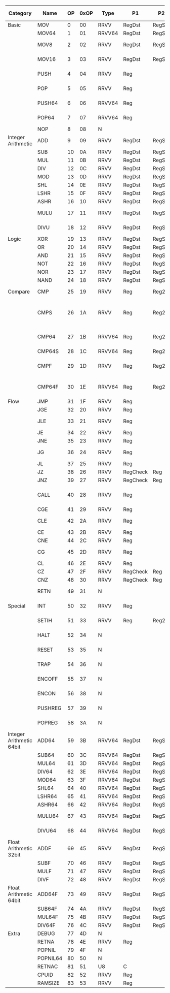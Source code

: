 | Category                 | Name     | OP | 0xOP | Type   | P1       | P2     | Description                                                               | Extended description |
|--------------------------|----------|----|------|--------|----------|--------|---------------------------------------------------------------------------|----------------------|
| Basic                    | MOV      | 0  | 00   | RRVV   | RegDst   | RegSrc | RegDst = RegSrc                                                           |                      |
|                          | MOV64    | 1  | 01   | RRVV64 | RegDst   | RegSrc | RegDst = RegSrc                                                           |                      |
|                          | MOV8     | 2  | 02   | RRVV   | RegDst   | RegSrc | RegDst[0:7] = RegSrc & 0xFF                                               |                      |
|                          | MOV16    | 3  | 03   | RRVV   | RegDst   | RegSrc | RegDst[0:15] = RegSrc & 0xFFFF                                            |                      |
|                          | PUSH     | 4  | 04   | RRVV   | Reg      |        | CSP -= 4, RAM[SP] = Reg                                                   |                      |
|                          | POP      | 5  | 05   | RRVV   | Reg      |        | Reg = RAM[SP], CSP += 4                                                   |                      |
|                          | PUSH64   | 6  | 06   | RRVV64 | Reg      |        | CSP -= 8, RAM[SP] = Reg                                                   |                      |
|                          | POP64    | 7  | 07   | RRVV64 | Reg      |        | Reg = RAM[SP], CSP += 8                                                   |                      |
|                          | NOP      | 8  | 08   | N      |          |        |                                                                           |                      |
| Integer Arithmetic       | ADD      | 9  | 09   | RRVV   | RegDst   | RegSrc | RegDst +=  RegSrc                                                         |                      |
|                          | SUB      | 10 | 0A   | RRVV   | RegDst   | RegSrc | RegDst -=  RegSrc                                                         |                      |
|                          | MUL      | 11 | 0B   | RRVV   | RegDst   | RegSrc | RegDst *=  RegSrc                                                         |                      |
|                          | DIV      | 12 | 0C   | RRVV   | RegDst   | RegSrc | RegDst /=  RegSrc                                                         |                      |
|                          | MOD      | 13 | 0D   | RRVV   | RegDst   | RegSrc | RegDst %=  RegSrc                                                         |                      |
|                          | SHL      | 14 | 0E   | RRVV   | RegDst   | RegSrc | RegDst <<= RegSrc                                                         |                      |
|                          | LSHR     | 15 | 0F   | RRVV   | RegDst   | RegSrc | RegDst >>= RegSrc                                                         |                      |
|                          | ASHR     | 16 | 10   | RRVV   | RegDst   | RegSrc | RegDst >>>= RegSrc                                                        |                      |
|                          | MULU     | 17 | 11   | RRVV   | RegDst   | RegSrc | RegDst *= RegSrc (unsigned)                                               |                      |
|                          | DIVU     | 18 | 12   | RRVV   | RegDst   | RegSrc | RegDst /= RegSrc (unsigned)                                               |                      |
| Logic                    | XOR      | 19 | 13   | RRVV   | RegDst   | RegSrc | RegDst ^=  RegSrc                                                         |                      |
|                          | OR       | 20 | 14   | RRVV   | RegDst   | RegSrc | RegDst |=  RegSrc                                                         |                      |
|                          | AND      | 21 | 15   | RRVV   | RegDst   | RegSrc | RegDst &=  RegSrc                                                         |                      |
|                          | NOT      | 22 | 16   | RRVV   | RegDst   | RegSrc | RegDst = !(RegSrc)                                                        |                      |
|                          | NOR      | 23 | 17   | RRVV   | RegDst   | RegSrc | RegDst |= !(RegSrc)                                                       |                      |
|                          | NAND     | 24 | 18   | RRVV   | RegDst   | RegSrc | RegDst &= !(RegSrc)                                                       |                      |
| Compare                  | CMP      | 25 | 19   | RRVV   | Reg      | Reg2   | CR = COMPARE(Reg, Reg2)                                                   |                      |
|                          | CMPS     | 26 | 1A   | RRVV   | Reg      | Reg2   | (All CMP) Unset all CMP from FLAGR. Set FLAG_EQ and FLAG_LT appropriately |                      |
|                          | CMP64    | 27 | 1B   | RRVV64 | Reg      | Reg2   | CR = COMPARE_64BIT(Reg, Reg2)                                             |                      |
|                          | CMP64S   | 28 | 1C   | RRVV64 | Reg      | Reg2   |                                                                           |                      |
|                          | CMPF     | 29 | 1D   | RRVV   | Reg      | Reg2   | CR = COMPARE_FLOAT(Reg, Reg2)                                             |                      |
|                          | CMP64F   | 30 | 1E   | RRVV64 | Reg      | Reg2   | CR = COMPARE_DOUBLE(Reg, Reg2)                                            |                      |
| Flow                     | JMP      | 31 | 1F   | RRVV   | Reg      |        | (All J) PC = Reg                                                          |                      |
|                          | JGE      | 32 | 20   | RRVV   | Reg      |        | Check if !FLAG_LT                                                         |                      |
|                          | JLE      | 33 | 21   | RRVV   | Reg      |        | Check if FLAG_LT or FLAG_EQ                                               |                      |
|                          | JE       | 34 | 22   | RRVV   | Reg      |        | Check if FLAG_EQ                                                          |                      |
|                          | JNE      | 35 | 23   | RRVV   | Reg      |        | Check if !FLAG_EQ                                                         |                      |
|                          | JG       | 36 | 24   | RRVV   | Reg      |        | Check if !FLAG_LT and !FLAG_EQ                                            |                      |
|                          | JL       | 37 | 25   | RRVV   | Reg      |        | Check if FLAG_LT                                                          |                      |
|                          | JZ       | 38 | 26   | RRVV   | RegCheck | Reg    | Check if RegCheck = 0                                                     |                      |
|                          | JNZ      | 39 | 27   | RRVV   | RegCheck | Reg    | Check if RegCheck != 0                                                    |                      |
|                          | CALL     | 40 | 28   | RRVV   | Reg      |        | (All C) PUSH PC, PUSH BSP, BSP = CSP, JMP Reg                             |                      |
|                          | CGE      | 41 | 29   | RRVV   | Reg      |        | Check if !FLAG_LT                                                         |                      |
|                          | CLE      | 42 | 2A   | RRVV   | Reg      |        | Check if FLAG_LT or FLAG_EQ                                               |                      |
|                          | CE       | 43 | 2B   | RRVV   | Reg      |        | Check if FLAG_EQ                                                          |                      |
|                          | CNE      | 44 | 2C   | RRVV   | Reg      |        | Check if !FLAG_EQ                                                         |                      |
|                          | CG       | 45 | 2D   | RRVV   | Reg      |        | Check if !FLAG_LT and !FLAG_EQ                                            |                      |
|                          | CL       | 46 | 2E   | RRVV   | Reg      |        | Check if FLAG_LT                                                          |                      |
|                          | CZ       | 47 | 2F   | RRVV   | RegCheck | Reg    | Check if RegCheck = 0                                                     |                      |
|                          | CNZ      | 48 | 30   | RRVV   | RegCheck | Reg    | Check if RegCheck != 0                                                    |                      |
|                          | RETN     | 49 | 31   | N      |          |        | CSP = BSP, BSP = POP, PC = POP                                            |                      |
| Special                  | INT      | 50 | 32   | RRVV   | Reg      |        | CALL RAM[IHBASE+Reg*4]                                                    |                      |
|                          | SETIH    | 51 | 33   | RRVV   | Reg      | Reg2   | RAM[IHBASE+Reg*4] = Reg2 (0 for disable)                                  |                      |
|                          | HALT     | 52 | 34   | N      |          |        | Unset trap!!! Zero Memory!!! Halt execution                               |                      |
|                          | RESET    | 53 | 35   | N      |          |        | Unset trap!!! Reloads bootloader, jumps into it                           |                      |
|                          | TRAP     | 54 | 36   | N      |          |        | Trigger TRAP interrupt after next instruction                             |                      |
|                          | ENCOFF   | 55 | 37   | N      |          |        | FLAGR &= ~FLAG_ENCON                                                      |                      |
|                          | ENCON    | 56 | 38   | N      |          |        | FLAGR |= FLAG_ENCON                                                       |                      |
|                          | PUSHREG  | 57 | 39   | N      |          |        | PUSH64 R12; PUSH64 R34; PUSH64 R56                                        |                      |
|                          | POPREG   | 58 | 3A   | N      |          |        | POP64 R56; POP64 R34; POP64 R12                                           |                      |
| Integer Arithmetic 64bit | ADD64    | 59 | 3B   | RRVV64 | RegDst   | RegSrc | RegDst +=  RegSrc                                                         |                      |
|                          | SUB64    | 60 | 3C   | RRVV64 | RegDst   | RegSrc | RegDst -=  RegSrc                                                         |                      |
|                          | MUL64    | 61 | 3D   | RRVV64 | RegDst   | RegSrc | RegDst *=  RegSrc                                                         |                      |
|                          | DIV64    | 62 | 3E   | RRVV64 | RegDst   | RegSrc | RegDst /=  RegSrc                                                         |                      |
|                          | MOD64    | 63 | 3F   | RRVV64 | RegDst   | RegSrc | RegDst %=  RegSrc                                                         |                      |
|                          | SHL64    | 64 | 40   | RRVV64 | RegDst   | RegSrc | RegDst <<= RegSrc                                                         |                      |
|                          | LSHR64   | 65 | 41   | RRVV64 | RegDst   | RegSrc | RegDst >>= RegSrc                                                         |                      |
|                          | ASHR64   | 66 | 42   | RRVV64 | RegDst   | RegSrc | RegDst >>>= RegSrc                                                        |                      |
|                          | MULU64   | 67 | 43   | RRVV64 | RegDst   | RegSrc | RegDst *= RegSrc (unsigned)                                               |                      |
|                          | DIVU64   | 68 | 44   | RRVV64 | RegDst   | RegSrc | RegDst /= RegSrc (unsigned)                                               |                      |
| Float Arithmetic 32bit   | ADDF     | 69 | 45   | RRVV   | RegDst   | RegSrc | RegDst +=  RegSrc                                                         |                      |
|                          | SUBF     | 70 | 46   | RRVV   | RegDst   | RegSrc | RegDst -=  RegSrc                                                         |                      |
|                          | MULF     | 71 | 47   | RRVV   | RegDst   | RegSrc | RegDst *=  RegSrc                                                         |                      |
|                          | DIVF     | 72 | 48   | RRVV   | RegDst   | RegSrc | RegDst /=  RegSrc                                                         |                      |
| Float Arithmetic 64bit   | ADD64F   | 73 | 49   | RRVV   | RegDst   | RegSrc | RegDst +=  RegSrc                                                         |                      |
|                          | SUB64F   | 74 | 4A   | RRVV   | RegDst   | RegSrc | RegDst -=  RegSrc                                                         |                      |
|                          | MUL64F   | 75 | 4B   | RRVV   | RegDst   | RegSrc | RegDst *=  RegSrc                                                         |                      |
|                          | DIV64F   | 76 | 4C   | RRVV   | RegDst   | RegSrc | RegDst /=  RegSrc                                                         |                      |
| Extra                    | DEBUG    | 77 | 4D   | N      |          |        |                                                                           |                      |
|                          | RETNA    | 78 | 4E   | RRVV   | Reg      |        | RETN, CSP += Reg                                                          |                      |
|                          | POPNIL   | 79 | 4F   | N      |          |        | CSP += 4                                                                  |                      |
|                          | POPNIL64 | 80 | 50   | N      |          |        | CSP += 8                                                                  |                      |
|                          | RETNAC   | 81 | 51   | U8     | C        |        | RETN, CSP += C                                                            |                      |
|                          | CPUID    | 82 | 52   | RRVV   | Reg      |        | Reg = CPUID                                                               |                      |
|                          | RAMSIZE  | 83 | 53   | RRVV   | Reg      |        | Reg= RAMSIZE                                                              |                      |
